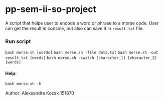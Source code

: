 # pp-sem-ii-so-project
A script that helps user to encode a word or phrase to a morse code. User can get the result in console, but also can save it in `result.txt` file.

### Run script

```bash morse.sh [words]```
```bash morse.sh -file data.txt```
```bash morse.sh -out result.txt [words]```
```bash morse.sh -switch [character_1] [character_2] [words]```

#### Help:  

```bash morse.sh -h```

Author:
Aleksandra Kozak 151870
